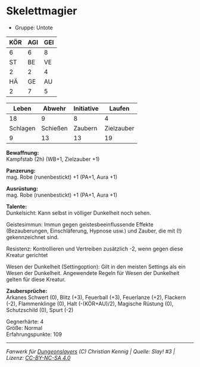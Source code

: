 # Skelettmagier  
- Gruppe: Untote  

| KÖR | AGI | GEI |  
| --- | --- | --- |  
| 6   | 6   | 8   |
| ST  | BE  | VE  |  
| 2   | 2   | 4   |
| HÄ  | GE  | AU  |  
| 2   | 7   | 5   |


| Leben    | Abwehr   | Initiative | Laufen     |
| -------- | -------- | ---------- | ---------- |
| 18       | 9        | 8          | 4          |
| Schlagen | Schießen | Zaubern    | Zielzauber |
| 9        | 13       | 13         | 19         |

**Bewaffnung:**  
Kampfstab (2h) (WB+1, Zielzauber +1)

**Panzerung:**  
mag. Robe (runenbestickt) +1 (PA+1, Aura +1)

**Ausrüstung:**  
mag. Robe (runenbestickt) +1 (PA+1, Aura +1)

**Talente:**  
Dunkelsicht: Kann selbst in völliger Dunkelheit noch sehen. 

Geistesimmun: Immun gegen geistesbeeinflussende Effekte (Bezauberungen, Einschläferung, Hypnose usw.) und Zauber, die mit (!) gekennzeichnet sind. 

Resistenz: Kontrollieren und Vertreiben zusätzlich -2, wenn gegen diese Kreatur gerichtet 

Wesen der Dunkelheit (Settingoption): Gilt in den meisten Settings als ein Wesen der Dunkelheit. Angewendete Regeln für Wesen der Dunkelheit gelten für diese Kreatur. 


**Zaubersprüche:**  
Arkanes Schwert (0), Blitz (+3), Feuerball (+3), Feuerlanze (+2), Flackern (-2), Flammenklinge (0), Halt (-(KÖR+AU)/2), Magische Rüstung (0), Schutzschild (0), Spurt (-2)

Gegnerhärte: 4  
Größe: Normal  
Erfahrungspunkte: 109  



___
*Fanwerk für [Dungeonslayers](https://www.dungeonslayers.net/) (C) Christian Kennig | Quelle: Slay! #3 | Lizenz: [CC-BY-NC-SA 4.0](https://creativecommons.org/licenses/by-nc-sa/4.0/deed.de)*